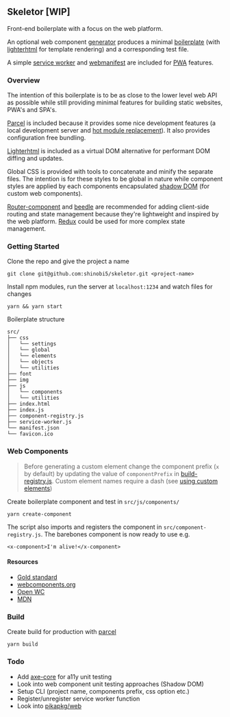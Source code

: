 ## Skeletor [WIP]

Front-end boilerplate with a focus on the web platform.

An optional web component [generator](https://github.com/shinobi5/skeletor/blob/master/scripts/create-component.js) produces a minimal [boilerplate](https://github.com/shinobi5/skeletor/blob/master/scripts/templates/component.js) (with [lighterhtml](https://github.com/WebReflection/lighterhtml) for template rendering) and a corresponding test file.

A simple [service worker](https://github.com/shinobi5/skeletor/blob/master/src/service-worker.js) and [webmanifest](https://github.com/shinobi5/skeletor/blob/master/src/site.webmanifest) are included for [PWA](https://developer.mozilla.org/en-US/docs/Web/Progressive_web_apps) features. 

### Overview

The intention of this boilerplate is to be as close to the lower level web API as possible while still providing minimal features for building static websites, PWA's and SPA's.

[Parcel](https://parceljs.org/) is included because it provides some nice development features (a local development server and [hot module replacement](https://parceljs.org/hmr.html)). It also provides configuration free bundling. 

[Lighterhtml](https://github.com/WebReflection/lighterhtml) is included as a virtual DOM alternative for performant DOM diffing and updates.

Global CSS is provided with tools to concatenate and minify the separate files. The intention is for these styles to be global in nature while component styles are applied by each components encapsulated [shadow DOM](https://developer.mozilla.org/en-US/docs/Web/Web_Components/Using_shadow_DOM) (for custom web components).

[Router-component](https://github.com/mkay581/router-component) and [beedle](https://github.com/andybelldesign/beedle) are recommended for adding client-side routing and state management because they're lightweight and inspired by the web platform. [Redux](https://github.com/reduxjs/redux) could be used for more complex state management.

### Getting Started

Clone the repo and give the project a name
```
git clone git@github.com:shinobi5/skeletor.git <project-name>
```

Install npm modules, run the server at `localhost:1234` and watch files for changes 

```
yarn && yarn start
```

Boilerplate structure
```
src/
├── css
│   └── settings
│   └── global
│   └── elements
│   └── objects
│   └── utilities
├── font
├── img
├── js
│   └── components
│   └── utilities
├── index.html
├── index.js
├── component-registry.js
├── service-worker.js
└── manifest.json
└── favicon.ico
```

### Web Components

> Before generating a custom element change the component prefix (`x` by default) by updating the value of `componentPrefix` in [build-registry.js](https://github.com/shinobi5/skeletor/blob/master/scripts/build-registry.js). Custom element names require a dash (see [using custom elements](https://developer.mozilla.org/en-US/docs/Web/Web_Components/Using_custom_elements))

Create boilerplate component and test in `src/js/components/`
```
yarn create-component
```

The script also imports and registers the component in `src/component-registry.js`. The barebones component is now ready to use e.g. 
```
<x-component>I'm alive!</x-component>
```

#### Resources
+ [Gold standard](https://github.com/webcomponents/gold-standard/wiki)
+ [webcomponents.org](https://www.webcomponents.org)
+ [Open WC](https://open-wc.org/)
+ [MDN](https://developer.mozilla.org/en-US/docs/Web/Web_Components)

### Build

Create build for production with [parcel](https://parceljs.org/)
```
yarn build
```

### Todo
+ Add [axe-core](https://github.com/dequelabs/axe-core) for a11y unit testing
+ Look into web component unit testing approaches (Shadow DOM)
+ Setup CLI (project name, components prefix, css option etc.)
+ Register/unregister service worker function
+ Look into [pikapkg/web](https://github.com/pikapkg/web)
